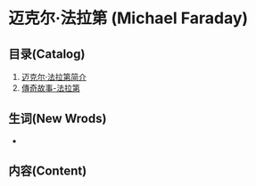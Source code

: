 # 迈克尔·法拉第 (Michael Faraday)

## 目录(Catalog)
1. [迈克尔·法拉第简介](https://zh.wikipedia.org/wiki/%E9%BA%A5%E5%8F%AF%C2%B7%E6%B3%95%E6%8B%89%E7%AC%AC)
2. [傳奇故事-法拉第]()


## 生词(New Wrods)
- 


## 内容(Content)